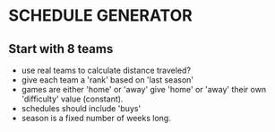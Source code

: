# SCHEDULE GENERATOR

## Start with 8 teams

- use real teams to calculate distance traveled?
- give each team a 'rank' based on 'last season'
- games are either 'home' or 'away'
    give 'home' or 'away' their own 'difficulty' value (constant).
- schedules should include 'buys'
- season is a fixed number of weeks long.